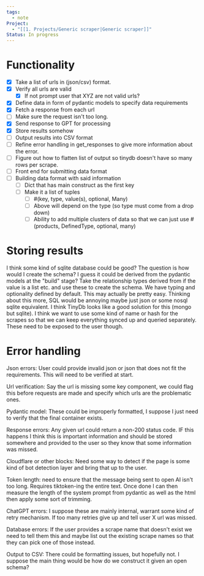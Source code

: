 ```yaml
---
tags:
  - note
Project:
  - "[[1. Projects/Generic scraper|Generic scraper]]"
Status: In progress
---
```

# Functionality
- [x] Take a list of urls in (json/csv) format.
- [x] Verify all urls are valid
	- [x] If not prompt user that XYZ are not valid urls?
- [x] Define data in form of pydantic models to specify data requirements
- [x] Fetch a response from each url
- [ ] Make sure the request isn't too long.
- [x] Send response to GPT for processing
- [x] Store results somehow
- [ ] Output results into CSV format
- [ ] Refine error handling in get_responses to give more information about the error.
- [ ] Figure out how to flatten list of output so tinydb doesn't have so many rows per scrape.
- [ ] Front end for submitting data format
- [ ] Building data format with said information
	- [ ] Dict that has main construct as the first key
	- [ ] Make it a list of tuples
		- [ ] #(key, type, value(s), optional, Many)
		- [ ] Above will depend on the type (so type must come from a drop down)
		- [ ] Ability to add multiple clusters of data so that we can just use #(products, DefinedType, optional, many)

# Storing results
I think some kind of sqlite database could be good? The question is how would I create the schema?
I guess it could be derived from the pydantic models at the "build" stage?
Take the relationship types derived from if the value is a list etc.
and use these to create the schema. We have typing and optionality defined by default. This may actually be pretty easy.
Thinking about this more, SQL would be annoying maybe just json or some nosql sqlite equivalent.
I think TinyDb looks like a good solution for this (mongo but sqlite).
I think we want to use some kind of name or hash for the scrapes so that we can keep everything synced up and queried separately. These need to be exposed to the user though.

# Error handling
Json errors: User could provide invalid json or json that does not fit the requirements. This will need to be verified at start.

Url verification: Say the url is missing some key component, we could flag this before requests are made and specify which urls are the problematic ones.

Pydantic model: These could be improperly formatted, I suppose I just need to verify that the final container exists.

Response errors: Any given url could return a non-200 status code. IF this happens I think this is important information and should be stored somewhere and provided to the user so they know that some information was missed.

Cloudflare or other blocks: Need some way to detect if the page is some kind of bot detection layer and bring that up to the user. 

Token length: need to ensure that the message being sent to open AI isn't too long. Requires tiktoken-ing the entire text. Once done I can then measure the length of the system prompt from pydantic as well as the html then apply some sort of trimming.

ChatGPT errors: I suppose these are mainly internal, warrant some kind of retry mechanism. If too many retries give up and tell user X url was missed. 

Database errors: If the user provides a scrape name that doesn't exist we need to tell them this and maybe list out the existing scrape names so that they can pick one of those instead.

Output to CSV: There could be formatting issues, but hopefully not. I suppose the main thing would be how do we construct it given an open schema?
